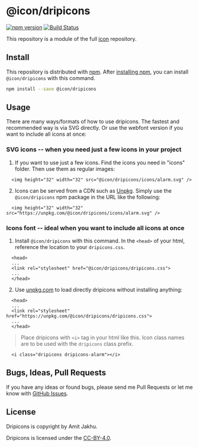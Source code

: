 # @icon/dripicons

[![npm version](https://img.shields.io/npm/v/@icon/dripicons.svg)](https://www.npmjs.org/package/@icon/dripicons)
[![Build Status](https://travis-ci.org/icon/icon.svg?branch=master)](https://travis-ci.org/icon/icon)

This repository is a module of the full [icon][icon] repository.

## Install

This repository is distributed with [npm]. After [installing npm][install-npm], you can install `@icon/dripicons` with this command.

```bash
npm install --save @icon/dripicons
```

## Usage

There are many ways/formats of how to use dripicons. The fastest and recommended way is via SVG directly. Or use the webfont version if you want to include all icons at once:

### SVG icons -- when you need just a few icons in your project

  1. If you want to use just a few icons. Find the icons you need in "icons" folder. Then use them as regular images:

```
  <img height="32" width="32" src="@icon/dripicons/icons/alarm.svg" />
```

  2. Icons can be served from a CDN such as [Unpkg][Unpkg]. Simply use the `@icon/dripicons` npm package in the URL like the following:

```
  <img height="32" width="32" src="https://unpkg.com/@icon/dripicons/icons/alarm.svg" />
```

### Icons font -- ideal when you want to include all icons at once

  1. Install `@icon/dripicons` with this command. In the `<head>` of your html, reference the location to your `dripicons.css`.

```
  <head>
  ...
  <link rel="stylesheet" href="@icon/dripicons/dripicons.css">
  ...
  </head>
```

  2. Use [unpkg.com][Unpkg] to load directly dripicons without installing anything:

```
  <head>
  ...
  <link rel="stylesheet" href="https://unpkg.com/@icon/dripicons/dripicons.css">
  ...
  </head>
```

> Place dripicons with `<i>` tag in your html like this. Icon class names are to be used with the `dripicons` class prefix.

```
  <i class="dripicons dripicons-alarm"></i>
```


## Bugs, Ideas, Pull Requests

If you have any ideas or found bugs, please send me Pull Requests or let me know with [GitHub Issues][github issues].

## License

Dripicons is copyright by Amit Jakhu.

Dripicons is licensed under the [CC-BY-4.0][license].

[license]: http://creativecommons.org/licenses/by-sa/4.0/
[icon]: https://github.com/thecreation/icons
[npm]: https://www.npmjs.com/
[install-npm]: https://docs.npmjs.com/getting-started/installing-node
[sass]: http://sass-lang.com/
[github issues]: https://github.com/thecreation/icons/issues
[Unpkg]: https://unpkg.com